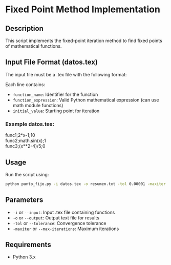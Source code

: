 # Fixed Point Method Implementation

## Description
This script implements the fixed-point iteration method to find fixed points of mathematical functions.

## Input File Format (datos.tex)
The input file must be a .tex file with the following format:

Each line contains:
- `function_name`: Identifier for the function
- `function_expression`: Valid Python mathematical expression (can use math module functions)
- `initial_value`: Starting point for iteration

### Example datos.tex:

func1;2*x-1;10  
func2;math.sin(x);1  
func3;(x**2-4)/5;0

## Usage
Run the script using:

```bash
python punto_fijo.py -i datos.tex -o resumen.txt -tol 0.00001 -maxiter 100
```

## Parameters
- `-i` or `--input`: Input .tex file containing functions
- `-o` or `--output`: Output text file for results
- `-tol` or `--tolerance`: Convergence tolerance
- `-maxiter` or `--max-iterations`: Maximum iterations

## Requirements
- Python 3.x
